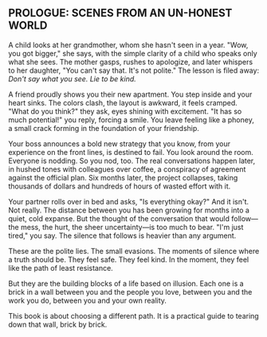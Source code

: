 ## PROLOGUE: SCENES FROM AN UN-HONEST WORLD

A child looks at her grandmother, whom she hasn't seen in a year. "Wow, you got bigger," she says, with the simple clarity of a child who speaks only what she sees. The mother gasps, rushes to apologize, and later whispers to her daughter, "You can't say that. It's not polite." The lesson is filed away: *Don't say what you see. Lie to be kind.*

A friend proudly shows you their new apartment. You step inside and your heart sinks. The colors clash, the layout is awkward, it feels cramped. "What do you think?" they ask, eyes shining with excitement. "It has so much potential!" you reply, forcing a smile. You leave feeling like a phoney, a small crack forming in the foundation of your friendship.

Your boss announces a bold new strategy that you know, from your experience on the front lines, is destined to fail. You look around the room. Everyone is nodding. So you nod, too. The real conversations happen later, in hushed tones with colleagues over coffee, a conspiracy of agreement against the official plan. Six months later, the project collapses, taking thousands of dollars and hundreds of hours of wasted effort with it.

Your partner rolls over in bed and asks, "Is everything okay?" And it isn't. Not really. The distance between you has been growing for months into a quiet, cold expanse. But the thought of the conversation that would follow—the mess, the hurt, the sheer uncertainty—is too much to bear. "I'm just tired," you say. The silence that follows is heavier than any argument.

These are the polite lies. The small evasions. The moments of silence where a truth should be. They feel safe. They feel kind. In the moment, they feel like the path of least resistance.

But they are the building blocks of a life based on illusion. Each one is a brick in a wall between you and the people you love, between you and the work you do, between you and your own reality.

This book is about choosing a different path. It is a practical guide to tearing down that wall, brick by brick. 